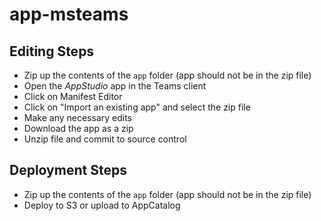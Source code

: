 # app-msteams

## Editing Steps
- Zip up the contents of the `app` folder (app should not be in the zip file)
- Open the _AppStudio_ app in the Teams client
- Click on Manifest Editor
- Click on "Import an existing app" and select the zip file
- Make any necessary edits
- Download the app as a zip
- Unzip file and commit to source control


## Deployment Steps
- Zip up the contents of the `app` folder (app should not be in the zip file)
- Deploy to S3 or upload to AppCatalog
